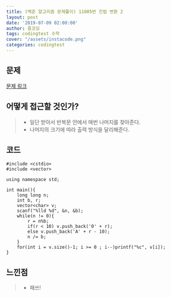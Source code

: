 ```yaml
---
title: (백준 알고리즘 문제풀이) 11005번 진법 변환 2
layout: post
date: '2019-07-09 02:00:00'
author: 줌코딩
tags: codingtest 수학
cover: "/assets/instacode.png"
categories: codingtest
---
```


## 문제

[문제 링크](https://www.acmicpc.net/problem/11005)

## 어떻게 접근할 것인가?

>* 일단 받아서 반복문 안에서 매번 나머지를 찾아준다.
>* 나머지의 크기에 따라 출력 방식을 달리해준다. 

## 코드

    #include <cstdio>
    #include <vector>

    using namespace std;

    int main(){
        long long n;
        int b, r;
        vector<char> v;
        scanf("%lld %d", &n, &b);
        while(n != 0){
            r = n%b;
            if(r < 10) v.push_back('0' + r);
            else v.push_back('A' + r - 10);
            n /= b;
        }
        for(int i = v.size()-1; i >= 0 ; i--)printf("%c", v[i]);
    }

## 느낀점

>* 패쓰!
